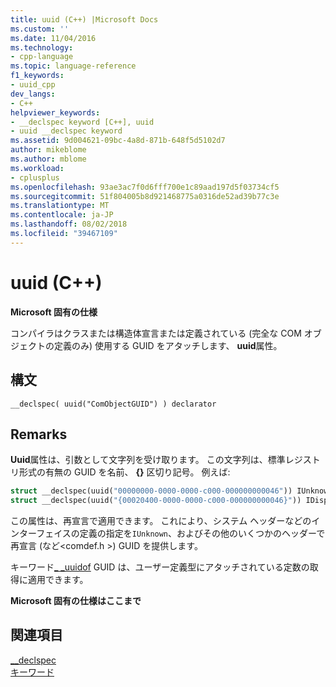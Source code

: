```yaml
---
title: uuid (C++) |Microsoft Docs
ms.custom: ''
ms.date: 11/04/2016
ms.technology:
- cpp-language
ms.topic: language-reference
f1_keywords:
- uuid_cpp
dev_langs:
- C++
helpviewer_keywords:
- __declspec keyword [C++], uuid
- uuid __declspec keyword
ms.assetid: 9d004621-09bc-4a8d-871b-648f5d5102d7
author: mikeblome
ms.author: mblome
ms.workload:
- cplusplus
ms.openlocfilehash: 93ae3ac7f0d6fff700e1c89aad197d5f03734cf5
ms.sourcegitcommit: 51f804005b8d921468775a0316de52ad39b77c3e
ms.translationtype: MT
ms.contentlocale: ja-JP
ms.lasthandoff: 08/02/2018
ms.locfileid: "39467109"
---
```

# <a name="uuid-c"></a>uuid (C++)
**Microsoft 固有の仕様**  
  
 コンパイラはクラスまたは構造体宣言または定義されている (完全な COM オブジェクトの定義のみ) 使用する GUID をアタッチします、 **uuid**属性。  
  
## <a name="syntax"></a>構文  
  
```  
__declspec( uuid("ComObjectGUID") ) declarator  
```  
  
## <a name="remarks"></a>Remarks  
 **Uuid**属性は、引数として文字列を受け取ります。 この文字列は、標準レジストリ形式の有無の GUID を名前、 **{}** 区切り記号。 例えば:  
  
```cpp 
struct __declspec(uuid("00000000-0000-0000-c000-000000000046")) IUnknown;  
struct __declspec(uuid("{00020400-0000-0000-c000-000000000046}")) IDispatch;  
```  
  
 この属性は、再宣言で適用できます。 これにより、システム ヘッダーなどのインターフェイスの定義の指定を`IUnknown`、およびその他のいくつかのヘッダーで再宣言 (など\<comdef.h >) GUID を提供します。  
  
 キーワード[_ _uuidof](../cpp/uuidof-operator.md) GUID は、ユーザー定義型にアタッチされている定数の取得に適用できます。  
  
 **Microsoft 固有の仕様はここまで**  
  
## <a name="see-also"></a>関連項目  
 [__declspec](../cpp/declspec.md)   
 [キーワード](../cpp/keywords-cpp.md)